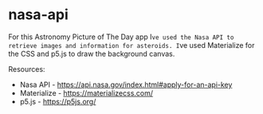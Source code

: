 # nasa-api

For this Astronomy Picture of The Day app I`ve used the Nasa API to retrieve images and information for asteroids. I`ve used Materialize for the CSS and p5.js to draw the background canvas. 

Resources:
- Nasa API - https://api.nasa.gov/index.html#apply-for-an-api-key
- Materialize - https://materializecss.com/
- p5.js - https://p5js.org/
